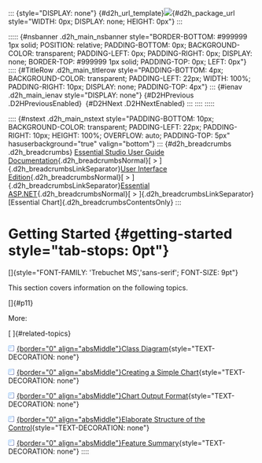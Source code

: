 ::: {style="DISPLAY: none"}
[](ms-xhelp:///?Id=d2h_url_template){#d2h_url_template}![](!package_url!){#d2h_package_url style="WIDTH: 0px; DISPLAY: none; HEIGHT: 0px"}
:::

::::: {#nsbanner .d2h_main_nsbanner style="BORDER-BOTTOM: #999999 1px solid; POSITION: relative; PADDING-BOTTOM: 0px; BACKGROUND-COLOR: transparent; PADDING-LEFT: 0px; PADDING-RIGHT: 0px; DISPLAY: none; BORDER-TOP: #999999 1px solid; PADDING-TOP: 0px; LEFT: 0px"}
:::: {#TitleRow .d2h_main_titlerow style="PADDING-BOTTOM: 4px; BACKGROUND-COLOR: transparent; PADDING-LEFT: 22px; WIDTH: 100%; PADDING-RIGHT: 10px; DISPLAY: none; PADDING-TOP: 4px"}
::: {#ienav .d2h_main_ienav style="DISPLAY: none"}
[](ms-xhelp:///?Id=e5f44ae5-2d82-4909-8050-0f4bfe4f2001){#D2HPrevious .D2HPreviousEnabled}  [](ms-xhelp:///?Id=a46fc191-aa7b-4aeb-bc8d-4de5b6c7b42c){#D2HNext .D2HNextEnabled}
:::
::::
:::::

:::: {#nstext .d2h_main_nstext style="PADDING-BOTTOM: 10px; BACKGROUND-COLOR: transparent; PADDING-LEFT: 22px; PADDING-RIGHT: 10px; HEIGHT: 100%; OVERFLOW: auto; PADDING-TOP: 5px" hasuserbackground="true" valign="bottom"}
::: {#d2h_breadcrumbs .d2h_breadcrumbs}
[Essential Studio User Guide Documentation](ms-xhelp:///?Id=12457748-09e3-4d74-a240-8e049cedf030){.d2h_breadcrumbsNormal}[ \> ]{.d2h_breadcrumbsLinkSeparator}[User Interface Edition](ms-xhelp:///?Id=c29296b7-531c-413b-a0ec-488ca1f7f669){.d2h_breadcrumbsNormal}[ \> ]{.d2h_breadcrumbsLinkSeparator}[Essential ASP.NET](ms-xhelp:///?Id=25c35330-c127-4dad-9a92-ed79dc7261a6){.d2h_breadcrumbsNormal}[ \> ]{.d2h_breadcrumbsLinkSeparator}[Essential Chart]{.d2h_breadcrumbsContentsOnly}
:::

# Getting Started {#getting-started style="tab-stops: 0pt"}

[]{style="FONT-FAMILY: 'Trebuchet MS','sans-serif'; FONT-SIZE: 9pt"} 

This section covers information on the following topics.

[]{#p11} 

More:

[ ]{#related-topics}

[![](button.gif){border="0" align="absMiddle"}Class Diagram](ms-xhelp:///?Id=a46fc191-aa7b-4aeb-bc8d-4de5b6c7b42c){style="TEXT-DECORATION: none"}

[![](button.gif){border="0" align="absMiddle"}Creating a Simple Chart](ms-xhelp:///?Id=be1f83b2-e96c-4381-9311-974448920be1){style="TEXT-DECORATION: none"}

[![](button.gif){border="0" align="absMiddle"}Chart Output Format](ms-xhelp:///?Id=3efd7d70-c727-4233-a755-e752b3b6f9f4){style="TEXT-DECORATION: none"}

[![](button.gif){border="0" align="absMiddle"}Elaborate Structure of the Control](ms-xhelp:///?Id=e65dcb28-bbd3-4b5e-9c1f-a67a33aefae3){style="TEXT-DECORATION: none"}

[![](button.gif){border="0" align="absMiddle"}Feature Summary](ms-xhelp:///?Id=73dc81df-ad5e-4474-be8d-3d0218ee9582){style="TEXT-DECORATION: none"}
::::
